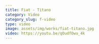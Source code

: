```yaml
---
title: Fiat - Titano
category: Video
category_slug: f-video
type: video
image: assets/img/works/fiat-titano.jpg
video: https://youtu.be/qOudfOwu_4k
---
```

